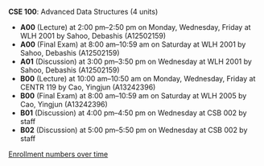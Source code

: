 **CSE 100**: Advanced Data Structures (4 units)

- **A00** (Lecture) at 2:00 pm–2:50 pm on Monday, Wednesday, Friday at WLH 2001 by Sahoo, Debashis (A12502159)
- **A00** (Final Exam) at 8:00 am–10:59 am on Saturday at WLH 2001 by Sahoo, Debashis (A12502159)
- **A01** (Discussion) at 3:00 pm–3:50 pm on Wednesday at WLH 2001 by Sahoo, Debashis (A12502159)
- **B00** (Lecture) at 10:00 am–10:50 am on Monday, Wednesday, Friday at CENTR 119 by Cao, Yingjun (A13242396)
- **B00** (Final Exam) at 8:00 am–10:59 am on Saturday at WLH 2005 by Cao, Yingjun (A13242396)
- **B01** (Discussion) at 4:00 pm–4:50 pm on Wednesday at CSB 002 by staff
- **B02** (Discussion) at 5:00 pm–5:50 pm on Wednesday at CSB 002 by staff

[Enrollment numbers over time](./CSE100.tsv)
